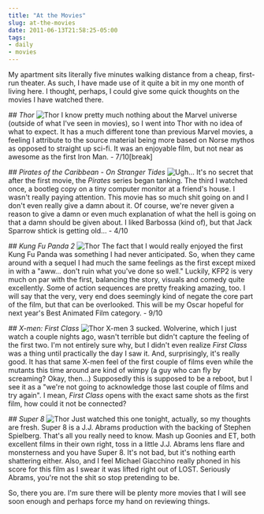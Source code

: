 ```yaml
---
title: "At the Movies"
slug: at-the-movies
date: 2011-06-13T21:58:25-05:00
tags:
- daily
- movies
---
```

My apartment sits literally five minutes walking distance from a cheap, first-run theater. As such, I have made use of it quite a bit in my one month of living here. I thought, perhaps, I could give some quick thoughts on the movies I have watched there.

_## Thor_
![](http://images.dxprog.com/blog/2011_reviews_thor.jpg "Thor")
I know pretty much nothing about the Marvel universe (outside of what I've seen in movies), so I went into Thor with no idea of what to expect. It has a much different tone than previous Marvel movies, a feeling I attribute to the source material being more based on Norse mythos as opposed to straight up sci-fi. It was an enjoyable film, but not near as awesome as the first Iron Man. - 7/10[break]

_## Pirates of the Caribbean - On Stranger Tides_
![](http://images.dxprog.com/blog/2011_reviews_pirates.jpg "Ugh...")
It's no secret that after the first movie, the _Pirates_ series began tanking. The third I watched once, a bootleg copy on a tiny computer monitor at a friend's house. I wasn't really paying attention. This movie has so much shit going on and I don't even really give a damn about it. Of course, we're never given a reason to give a damn or even much explanation of what the hell is going on that a damn should be given about. I liked Barbossa (kind of), but that Jack Sparrow shtick is getting old... - 4/10

_## Kung Fu Panda 2_
![](http://images.dxprog.com/blog/2011_reviews_panda.jpg "Thor")
The fact that I would really enjoyed the first Kung Fu Panda was something I had never anticipated. So, when they came around with a sequel I had much the same feelings as the first except mixed in with a "aww... don't ruin what you've done so well." Luckily, KFP2 is very much on par with the first, balancing the story, visuals and comedy quite excellently. Some of action sequences are pretty freaking amazing, too. I will say that the very, very end does seemingly kind of negate the core part of the film, but that can be overlooked. This will be my Oscar hopeful for next year's Best Animated Film category. - 9/10

_## X-men: First Class_
![](http://images.dxprog.com/blog/2011_reviews_xmen.jpg "Thor")
X-men 3 sucked. Wolverine, which I just watch a couple nights ago, wasn't terrible but didn't capture the feeling of the first two. I'm not entirely sure why, but I didn't even realize _First Class_ was a thing until practically the day I saw it. And, surprisingly, it's really good. It has that same X-men feel of the first couple of films even while the mutants this time around are kind of wimpy (a guy who can fly by screaming? Okay, then...) Supposedly this is supposed to be a reboot, but I see it as a "we're not going to acknowledge those last couple of films and try again". I mean, _First Class_ opens with the exact same shots as the first film, how could it not be connected?

_## Super 8_
![](http://images.dxprog.com/blog/2011_reviews_super8.jpg "Thor")
Just watched this one tonight, actually, so my thoughts are fresh. Super 8 is a J.J. Abrams production with the backing of Stephen Spielberg. That's all you really need to know. Mash up Goonies and ET, both excellent films in their own right, toss in a little J.J. Abrams lens flare and monsterness and you have Super 8. It's not bad, but it's nothing earth shattering either. Also, and I feel Michael Giacchino really phoned in his score for this film as I swear it was lifted right out of LOST. Seriously Abrams, you're not the shit so stop pretending to be.

So, there you are. I'm sure there will be plenty more movies that I will see soon enough and perhaps force my hand on reviewing things.
